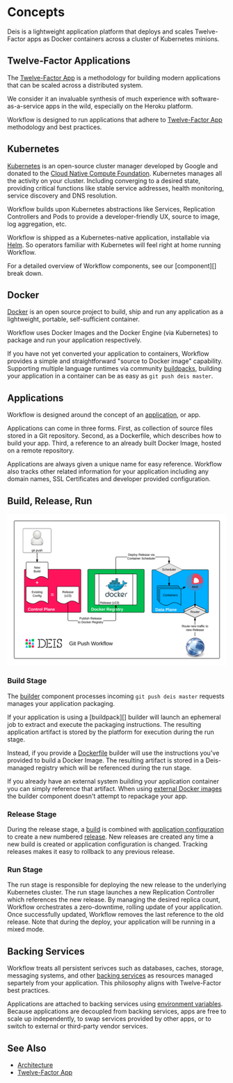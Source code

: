 # Concepts

Deis is a lightweight application platform that deploys and scales Twelve-Factor apps as Docker containers across a cluster of Kubernetes minions.

## Twelve-Factor Applications

The [Twelve-Factor App][] is a methodology for building modern
applications that can be scaled across a distributed system.

We consider it an invaluable synthesis of much experience with
software-as-a-service apps in the wild, especially on the
Heroku platform.

Workflow is designed to run applications that adhere to [Twelve-Factor App][]
methodology and best practices.

## Kubernetes

[Kubernetes][] is an open-source cluster manager developed by Google and
donated to the [Cloud Native Compute Foundation][cncf]. Kubernetes manages all
the activity on your cluster. Including converging to a desired state,
providing critical functions like stable service addresses, health monitoring,
service discovery and DNS resolution.

Workflow builds upon Kubernetes abstractions like Services, Replication
Controllers and Pods to provide a developer-friendly UX, source to image, log
aggregation, etc.

Workflow is shipped as a Kubernetes-native application, installable via
[Helm][helm]. So operators familiar with Kubernetes will feel right at home
running Workflow.

For a detailed overview of Workflow components, see our [component][] break down.

## Docker

[Docker][] is an open source project to build, ship and run any
application as a lightweight, portable, self-sufficient container.

Workflow uses Docker Images and the Docker Engine (via Kubernetes) to package
and run your application respectively.

If you have not yet converted your application to containers, Workflow provides
a simple and straightforward "source to Docker image" capability. Supporting
multiple language runtimes via community [buildpacks][], building your application
in a container can be as easy as `git push deis master`.

## Applications

Workflow is designed around the concept of an [application][], or app.

Applications can come in three forms. First, as collection of source files
stored in a Git repository. Second, as a Dockerfile, which describes how to
build your app. Third, a reference to an already built Docker Image, hosted on
a remote repository.

Applications are always given a unique name for easy reference. Workflow also
tracks other related information for your application including any domain
names, SSL Certificates and developer provided configuration.

## Build, Release, Run

![Deis Git Push Workflow](DeisGitPushWorkflow.png)

### Build Stage

The [builder][] component processes incoming `git push deis master` requests
manages your application packaging.

If your application is using a [buildpack][] builder will launch an ephemeral
job to extract and execute the packaging instructions. The resulting
application artifact is stored by the platform for execution during the run
stage.

Instead, if you provide a [Dockerfile][dockerfile] builder will use the
instructions you've provided to build a Docker Image. The resulting artifact is
stored in a Deis-managed registry which will be referenced during the run
stage.

If you already have an external system building your application container you
can simply reference that artifact. When using [external Docker
images][dockerimage] the builder component doesn't attempt to repackage your
app.

### Release Stage

During the release stage, a [build][] is combined with [application configuration][config]
to create a new numbered [release][]. New releases are created any time a new
build is created or application configuration is changed. Tracking releases
makes it easy to rollback to any previous release.

### Run Stage

The run stage is responsible for deploying the new release to the underlying
Kubernetes cluster. The run stage launches a new Replication Controller which
references the new release. By managing the desired replica count, Workflow
orchestrates a zero-downtime, rolling update of your application. Once
successfully updated, Workflow removes the last reference to the old release.
Note that during the deploy, your application will be running in a mixed mode.

## Backing Services

Workflow treats all persistent serivces such as databases, caches, storage,
messaging systems, and other [backing services][] as resources managed
separtely from your application. This philosophy aligns with Twelve-Factor
best practices.

Applications are attached to backing services using [environment variables][].
Because applications are decoupled from backing services, apps are free to
scale up independently, to swap services provided by other apps, or to switch
to external or third-party vendor services.

## See Also

* [Architecture](architecture.md)
* [Twelve-Factor App][]

[Build and Run]: http://12factor.net/build-release-run
[Docker]: https://www.docker.com/
[Kubernetes]: https://kubernetes.io
[Twelve-Factor App]: http://12factor.net/
[application]: ../reference-guide/terms.md#application
[backing services]: http://12factor.net/backing-services
[build]: ../reference-guide/terms.md#build
[builder]: components.md#builder
[buildpacks]: ../using-deis/using-buildpacks.md
[cncf]: https://cncf.io/
[components]: components.md
[config]: ../reference-guide/terms.md#config
[dockerfile]: ../using-deis/using-dockerfiles.md
[dockerimage]: ../using-deis/using-docker-images.md
[environment variables]: http://12factor.net/config
[helm]: https://helm.sh
[release]: ../reference-guide/terms.md#release
